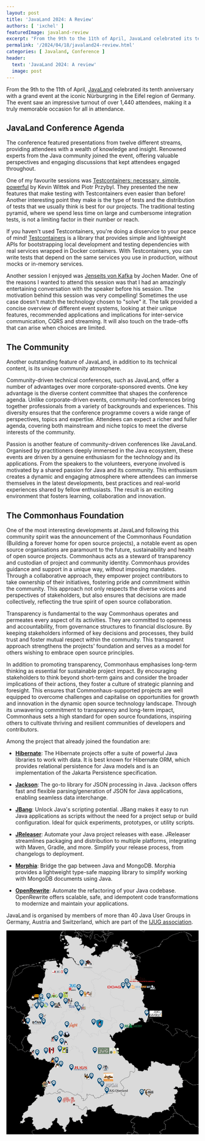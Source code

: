```yaml
---
layout: post
title: 'JavaLand 2024: A Review'
authors: [ 'ixchel' ]
featuredImage: javaland-review
excerpt: "From the 9th to the 11th of April, JavaLand celebrated its tenth anniversary with a grand event at the iconic Nürburgring in the Eifel region of Germany. The event saw an impressive turnout of over 1,440 attendees, making it a truly memorable occasion for all in attendance."
permalink: '/2024/04/18/javaland24-review.html'
categories: [ Javaland, Conference ]
header:
  text: 'JavaLand 2024: A review'
  image: post
---
```


From the 9th to the 11th of April, [JavaLand](https://www.javaland.eu/) celebrated its tenth anniversary with a grand event at the iconic Nürburgring in the Eifel region of Germany. The event saw an impressive turnout of over 1,440 attendees, making it a truly memorable occasion for all in attendance.

## JavaLand Conference Agenda
The conference featured presentations from twelve different streams, providing attendees with a wealth of knowledge and insight. Renowned experts from the Java community joined the event, offering valuable perspectives and engaging discussions that kept attendees engaged throughout.

One of my favourite sessions was [Testcontainers: necessary, simple, powerful](https://meine.doag.org/events/javaland/2024/agenda/#agendaId.3785) by Kevin Wittek and Piotr Przybyl. They presented the new features that make testing with Testcontainers even easier than before! Another interesting point they make is the type of tests and the distribution of tests that we usually think is best for our projects. The traditional testing pyramid, where we spend less time on large and cumbersome integration tests, is not a limiting factor in their number or reach.

If you haven't used Testcontainers, you're doing a disservice to your peace of mind! [Testcontainers](https://testcontainers.com/) is a library that provides simple and lightweight APIs for bootstrapping local development and testing dependencies with real services wrapped in Docker containers. With Testcontainers, you can write tests that depend on the same services you use in production, without mocks or in-memory services.

Another session I enjoyed was [Jenseits von Kafka](https://meine.doag.org/events/javaland/2024/agenda/#agendaId.3714) by Jochen Mader. One of the reasons I wanted to attend this session was that I had an amazingly entertaining conversation with the speaker before his session. The motivation behind this session was very compelling! Sometimes the use case doesn't match the technology chosen to "solve" it. The talk provided a concise overview of different event systems, looking at their unique features, recommended applications and implications for inter-service communication, CQRS and streaming. It will also touch on the trade-offs that can arise when choices are limited.
 
## The Community
Another outstanding feature of JavaLand, in addition to its technical content, is its unique community atmosphere.

Community-driven technical conferences, such as JavaLand, offer a number of advantages over more corporate-sponsored events. One key advantage is the diverse content committee that shapes the conference agenda. Unlike corporate-driven events, community-led conferences bring together professionals from a variety of backgrounds and experiences. This diversity ensures that the conference programme covers a wide range of perspectives, topics and expertise. Attendees can expect a richer and fuller agenda, covering both mainstream and niche topics to meet the diverse interests of the community.

Passion is another feature of community-driven conferences like JavaLand. Organised by practitioners deeply immersed in the Java ecosystem, these events are driven by a genuine enthusiasm for the technology and its applications. From the speakers to the volunteers, everyone involved is motivated by a shared passion for Java and its community. This enthusiasm creates a dynamic and engaging atmosphere where attendees can immerse themselves in the latest developments, best practices and real-world experiences shared by fellow enthusiasts. The result is an exciting environment that fosters learning, collaboration and innovation.

## The Commonhaus Foundation
One of the most interesting developments at JavaLand following this community spirit was the announcement of the Commonhaus Foundation (Building a forever home for open source projects), a notable event as open source organisations are paramount to the future, sustainability and health of open source projects. Commonhaus acts as a steward of transparency and custodian of project and community identity. Commonhaus provides guidance and support in a unique way, without imposing mandates. Through a collaborative approach, they empower project contributors to take ownership of their initiatives, fostering pride and commitment within the community. This approach not only respects the diverse voices and perspectives of stakeholders, but also ensures that decisions are made collectively, reflecting the true spirit of open source collaboration.

Transparency is fundamental to the way Commonhaus operates and permeates every aspect of its activities. They are committed to openness and accountability, from governance structures to financial disclosure. By keeping stakeholders informed of key decisions and processes, they build trust and foster mutual respect within the community. This transparent approach strengthens the projects' foundation and serves as a model for others wishing to embrace open source principles.

In addition to promoting transparency, Commonhaus emphasises long-term thinking as essential for sustainable project impact. By encouraging stakeholders to think beyond short-term gains and consider the broader implications of their actions, they foster a culture of strategic planning and foresight. This ensures that Commonhaus-supported projects are well equipped to overcome challenges and capitalise on opportunities for growth and innovation in the dynamic open source technology landscape. Through its unwavering commitment to transparency and long-term impact, Commonhaus sets a high standard for open source foundations, inspiring others to cultivate thriving and resilient communities of developers and contributors.

Among the project that already joined the foundation are:

* [**Hibernate**](https://hibernate.org/): The Hibernate projects offer a suite of powerful Java libraries to work with data. It is best known for Hibernate ORM, which provides 
relational persistence for Java models and is an implementation of the Jakarta Persistence specification.
	
* [**Jackson**](https://github.com/FasterXML/jackson): The go-to library for JSON processing in Java. Jackson offers fast and flexible parsing/generation of JSON for Java applications, 
enabling seamless data interchange.
* [**JBang**](https://www.jbang.dev/): Unlock Java's scripting potential. JBang makes it easy to run Java applications as scripts without the need for a project setup or build 
configuration. Ideal for quick experiments, prototypes, or utility scripts.
* [**JReleaser**](https://jreleaser.org/): Automate your Java project releases with ease. JReleaser streamlines packaging and distribution to multiple platforms, integrating with Maven, 
Gradle, and more. Simplify your release process, from changelogs to deployment. 
* [**Morphia**](https://morphia.dev/): Bridge the gap between Java and MongoDB. Morphia provides a lightweight type-safe mapping library to simplify working with MongoDB documents using 
Java.
* [**OpenRewrite**](https://docs.openrewrite.org/): Automate the refactoring of your Java codebase. OpenRewrite offers scalable, safe, and idempotent code transformations to modernize 
and maintain your applications.
 
JavaLand is organised by members of more than 40 Java User Groups in Germany, Austria and Switzerland, which are part of the [IJUG association](http://ijug.eu/).

![Overview Java User Groups in Germany, Austria and Switzerland - Source: iJUG](/assets/posts/2024-04-18-javaland/iJUG-JUGS.png)